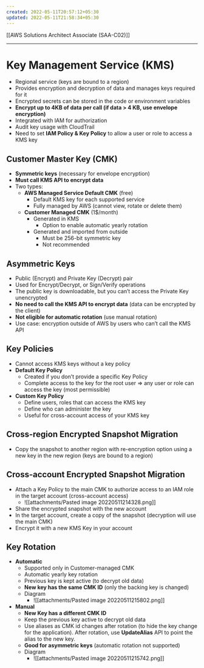 ```yaml
---
created: 2022-05-11T20:57:12+05:30
updated: 2022-05-11T21:58:34+05:30
---
```

[[AWS Solutions Architect Associate (SAA-C02)]]

---
# Key Management Service (KMS)
- Regional service (keys are bound to a region)
- Provides encryption and decryption of data and manages keys required for it
- Encrypted secrets can be stored in the code or environment variables
- **Encrypt up to 4KB of data per call (if data > 4 KB, use envelope encryption)**
- Integrated with lAM for authorization
- Audit key usage with CloudTrail
- Need to set **IAM Policy & Key Policy** to allow a user or role to access a KMS key

## Customer Master Key (CMK)
- **Symmetric keys** (necessary for envelope encryption)
- **Must call KMS API to encrypt data**
- Two types:
	- **AWS Managed Service Default CMK** (free)
		- Default KMS key for each supported service
		- Fully managed by AWS (cannot view, rotate or delete them)
	- **Customer Managed CMK** (1$/month)
		-  Generated in KMS
			- Option to enable automatic yearly rotation
		- Generated and imported from outside
			- Must be 256-bit symmetric key
			- Not recommended

## Asymmetric Keys
-   Public (Encrypt) and Private Key (Decrypt) pair
-   Used for Encrypt/Decrypt, or Sign/Verify operations
-   The public key is downloadable, but you can’t access the Private Key unencrypted
-   **No need to call the KMS API to encrypt data** (data can be encrypted by the client)
-   **Not eligible for automatic rotation** (use manual rotation)
-   Use case: encryption outside of AWS by users who can’t call the KMS API

## Key Policies
- Cannot access KMS keys without a key policy
- **Default Key Policy**
    -   Created if you don’t provide a specific Key Policy
    -   Complete access to the key for the root user ⇒ any user or role can access the key (most permissible)
-   **Custom Key Policy**
    -   Define users, roles that can access the KMS key
    -   Define who can administer the key
    -   Useful for cross-account access of your KMS key

## Cross-region Encrypted Snapshot Migration
-   Copy the snapshot to another region with re-encryption option using a new key in the new region (keys are bound to a region)

## Cross-account Encrypted Snapshot Migration
- Attach a Key Policy to the main CMK to authorize access to an IAM role in the target account (cross-account access)
	- ![[attachments/Pasted image 20220511214328.png]]
- Share the encrypted snapshot with the new account
- In the target account, create a copy of the snapshot (decryption will use the main CMK)
- Encrypt it with a new KMS Key in your account

## Key Rotation
- **Automatic**
	-   Supported only in Customer-managed CMK
	-   Automatic yearly key rotation
	-   Previous key is kept active (to decrypt old data)
	-   **New key has the same CMK ID** (only the backing key is changed)
	- Diagram
		- ![[attachments/Pasted image 20220511215802.png]]
- **Manual**
	-   **New Key has a different CMK ID**
	-   Keep the previous key active to decrypt old data
	-   Use aliases as CMK id changes after rotation (to hide the key change for the application). After rotation, use **UpdateAlias** API to point the alias to the new key.
	- **Good for asymmetric keys** (automatic rotation not supported)
	- Diagram
		- ![[attachments/Pasted image 20220511215742.png]]
